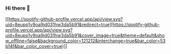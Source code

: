 ### Hi there 👋

[[https://spotify-github-profile.vercel.app/api/view.svg?uid=8eupp1y9oa9jd031hw3da5b91&redirect=true][https://spotify-github-profile.vercel.app/api/view.svg?uid=8eupp1y9oa9jd031hw3da5b91&cover_image=true&theme=default&show_offline=false&background_color=121212&interchange=true&bar_color=53b14f&bar_color_cover=true)]]
